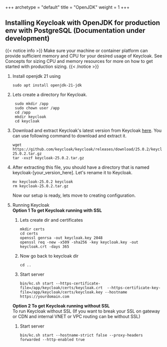 
+++ 
archetype = "default" 
title = "OpenJDK" 
weight = 1
+++

## Installing Keycloak with OpenJDK for production env with PostgreSQL (Documentation under development)

{{< notice info >}}
Make sure your machine or container platform can provide sufficient memory and CPU for your desired usage of Keycloak. See Concepts for sizing CPU and memory resources for more on how to get started with production sizing.
{{< /notice >}}

1. Install openjdk 21 using
   ```
   sudo apt install openjdk-21-jdk
   ```

2. Lets create a directory for Keycloak.
   ```
	sudo mkdir /app
	sudo chown user /app
	cd /app
	mkdir keycloak
	cd keycloak
   ```

3. Download and extract Keycloak's latest version from Keycloak [here](https://www.keycloak.org/downloads). You can use following command to download and extract it.
	```
	wget https://github.com/keycloak/keycloak/releases/download/25.0.2/keycloak-25.0.2.tar.gz
	tar -xvzf keycloak-25.0.2.tar.gz
	```

4. After extracting this file, you should have a directory that is named keycloak-[your_version_here]. Let's rename it to Keycloak.
	```
	mv keycloak-25.0.2 keycloak
	rm keycloak-25.0.2.tar.gz
	```
	Now our setup is ready, lets move to creating configuration.

5. Running Keycloak \
   **Option 1 To get Keycloak running with SSL**
   1. Lets create dir and certificates 
		```
		mkdir certs
		cd certs
		openssl genrsa -out keycloak.key 2048
		openssl req -new -x509 -sha256 -key keycloak.key -out keycloak.crt -days 365
		```
   2. Now go back to keycloak dir 
		```
		cd ..
		```
	3. Start server
		```
		bin/kc.sh start --https-certificate-file=/app/keycloak/certs/keycloak.crt  --https-certificate-key-file=/app/keycloak/certs/keycloak.key --hostname https://yourdomain.com
		```

	**Option 2 To get Keycloak running without SSL** \
   	To run Keycloak without SSL (If you want to break your SSL on gateway or CDN and internal VNET or VPC routing can be without SSL) 
	1. Start server
		```
		bin/kc.sh start --hostname-strict false --proxy-headers forwarded --http-enabled true
		```


